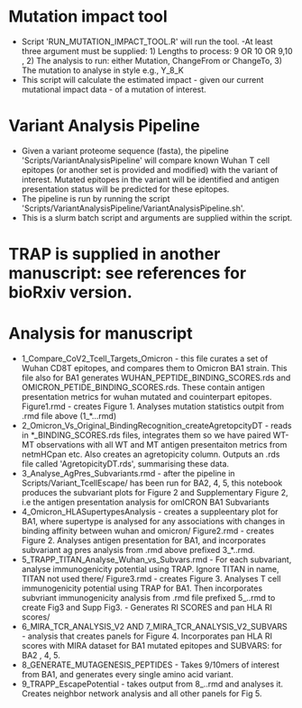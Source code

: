 # Mutation impact tool
- Script 'RUN_MUTATION_IMPACT_TOOL.R' will run the tool.
-At least three argument must be supplied: 1) Lengths to process: 9 OR 10 OR 9,10 , 2) The analysis to run: either Mutation, ChangeFrom or ChangeTo, 3) The mutation to analyse in style e.g., Y_8_K
- This script will calculate the estimated impact - given our current mutational impact data - of a mutation of interest.
# Variant Analysis Pipeline
- Given a variant proteome sequence (fasta), the pipeline 'Scripts/VariantAnalysisPipeline' will compare known Wuhan T cell epitopes (or another set is provided and modified) with the variant of interest. Mutated epitopes in the variant will be identified and antigen presentation status will be predicted for these epitopes.
- The pipeline is run by running the script 'Scripts/VariantAnalysisPipeline/VariantAnalysisPipeline.sh'.
- This is a slurm batch script and arguments are supplied within the script.

# TRAP is supplied in another manuscript: see references for bioRxiv version.

# Analysis for manuscript

- 1_Compare_CoV2_Tcell_Targets_Omicron - this file curates a set of Wuhan
CD8T epitopes, and compares them to Omicron BA1 strain. This file also for 
BA1 generates WUHAN_PEPTIDE_BINDING_SCORES.rds and 
OMICRON_PETIDE_BINDING_SCORES.rds. These contain antigen presentation 
metrics for wuhan mutated and couinterpart epitopes.
Figure1.rmd - creates Figure 1. Analyses mutation statistics outpit from 
.rmd file above (1_*...rmd)
- 2_Omicron_Vs_Original_BindingRecognition_createAgretopcityDT - reads in 
*_BINDING_SCORES.rds files, integrates them so we have paired WT-MT 
observations with all WT and MT antigen presentaiton metrics from 
netmHCpan etc. Also creates an agretopicity column. Outputs an .rds file 
called 'AgretopicityDT.rds', summarising these data.
- 3_Analyse_AgPres_Subvariants.rmd - after the pipeline in 
Scripts/Variant_TcellEscape/ has been run for BA2, 4, 5, this notebook 
produces the subvariant plots for Figure 2 and Supplementary Figure 2, i.e 
the antigen presentation analysis for omICRON BA1 Subvariants
- 4_Omicron_HLASupertypesAnalysis - creates a suppleentary plot for BA1, 
where supertype is analysed for any associations with changes in binding 
affinity between wuhan and omicron/
Figure2.rmd - creates Figure 2. Analyses antigen presentation for BA1, and 
incorporates subvariant ag pres analysis from .rmd above prefixed 
3_*..rmd.
- 5_TRAPP_TITAN_Analyse_Wuhan_vs_Subvars.rmd - For each subvariant, analyse 
immunogenicity potential using TRAP. Ignore TITAN in name, TITAN not used 
there/
Figure3.rmd - creates Figure 3. Analyses T cell immunogenicity potential 
using TRAP for BA1. Then incorporates subvriant immunogenicity analysis 
from .rmd file prefixed 5_..rmd to create Fig3 and Supp Fig3. - Generates 
RI SCORES and pan HLA RI scores/
- 6_MIRA_TCR_ANALYSIS_V2 AND 7_MIRA_TCR_ANALYSIS_V2_SUBVARS - analysis that 
creates panels for Figure 4. Incorporates pan HLA RI scores with MIRA 
dataset for BA1 mutated epitopes and SUBVARS: for BA2 , 4, 5. 
- 8_GENERATE_MUTAGENESIS_PEPTIDES - Takes 9/10mers of interest from BA1, and 
generates every single amino acid variant. 
- 9_TRAPP_EscapePotential - takes output from 8_..rmd and analyses it. 
Creates neighbor network analysis and all other panels for Fig 5. 
